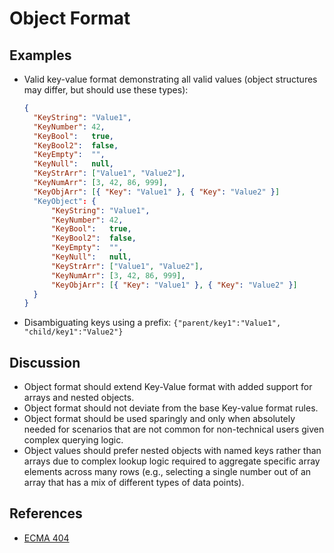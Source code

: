 # Object Format

## Examples

- Valid key-value format demonstrating all valid values (object structures may differ, but should use these types):

  ```json
  {
    "KeyString": "Value1",
    "KeyNumber": 42,
    "KeyBool":   true,
    "KeyBool2":  false,
    "KeyEmpty":  "",
    "KeyNull":   null,
    "KeyStrArr": ["Value1", "Value2"],
    "KeyNumArr": [3, 42, 86, 999],
    "KeyObjArr": [{ "Key": "Value1" }, { "Key": "Value2" }]
    "KeyObject": {
        "KeyString": "Value1",
        "KeyNumber": 42,
        "KeyBool":   true,
        "KeyBool2":  false,
        "KeyEmpty":  "",
        "KeyNull":   null,
        "KeyStrArr": ["Value1", "Value2"],
        "KeyNumArr": [3, 42, 86, 999],
        "KeyObjArr": [{ "Key": "Value1" }, { "Key": "Value2" }]
    }
  }
  ```

- Disambiguating keys using a prefix: `{"parent/key1":"Value1", "child/key1":"Value2"}`

## Discussion

- Object format should extend Key-Value format with added support for arrays and nested objects.
- Object format should not deviate from the base Key-value format rules.
- Object format should be used sparingly and only when absolutely needed for scenarios that are not common for non-technical users given complex querying logic.
- Object values should prefer nested objects with named keys rather than arrays due to complex lookup logic required to aggregate specific array elements across many rows (e.g., selecting a single number out of an array that has a mix of different types of data points).

## References

- [ECMA 404](https://www.ecma-international.org/wp-content/uploads/ECMA-404_2nd_edition_december_2017.pdf)
